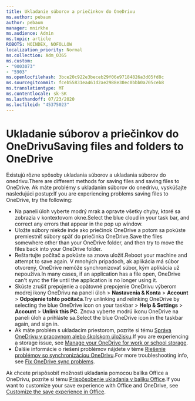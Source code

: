 ```yaml
---
title: Ukladanie súborov a priečinkov do OneDrivu
ms.author: pebaum
author: pebaum
manager: mnirkhe
ms.audience: Admin
ms.topic: article
ROBOTS: NOINDEX, NOFOLLOW
localization_priority: Normal
ms.collection: Adm_O365
ms.custom:
- "9003073"
- "5903"
ms.openlocfilehash: 3bce20c922e3beceb29f06e97184826a3d05fd8c
ms.sourcegitcommit: fceb55831ea461d2ae2988e30ec0bbb0a705ceb8
ms.translationtype: MT
ms.contentlocale: sk-SK
ms.lasthandoff: 07/23/2020
ms.locfileid: "45375023"
---
```

# <a name="saving-files-and-folders-to-onedrive"></a><span data-ttu-id="3579f-102">Ukladanie súborov a priečinkov do OneDrivu</span><span class="sxs-lookup"><span data-stu-id="3579f-102">Saving files and folders to OneDrive</span></span>

<span data-ttu-id="3579f-103">Existujú rôzne spôsoby ukladania súborov a ukladania súborov do onedrivu.</span><span class="sxs-lookup"><span data-stu-id="3579f-103">There are different methods for saving files and saving files to OneDrive.</span></span> <span data-ttu-id="3579f-104">Ak máte problémy s ukladaním súborov do onedrivu, vyskúšajte nasledujúci postup:</span><span class="sxs-lookup"><span data-stu-id="3579f-104">If you are experiencing problems saving files to OneDrive, try the following:</span></span>

- <span data-ttu-id="3579f-105">Na paneli úloh vyberte modrý mrak a opravte všetky chyby, ktoré sa zobrazia v kontextovom okne.</span><span class="sxs-lookup"><span data-stu-id="3579f-105">Select the blue cloud in your task bar, and correct any errors that appear in the pop up window.</span></span>
- <span data-ttu-id="3579f-106">Uložte súbory niekde inde ako priečinok OneDrive a potom sa pokúste premiestniť súbory späť do priečinka OneDrive.</span><span class="sxs-lookup"><span data-stu-id="3579f-106">Save the files somewhere other than your OneDrive folder, and then try to move the files back into your OneDrive folder.</span></span>
- <span data-ttu-id="3579f-107">Reštartujte počítač a pokúste sa znova uložiť.</span><span class="sxs-lookup"><span data-stu-id="3579f-107">Reboot your machine and attempt to save again.</span></span> <span data-ttu-id="3579f-108">V mnohých prípadoch, ak aplikácia má súbor otvorený, OneDrive nemôže synchronizovať súbor, kým aplikácia už nepoužíva.</span><span class="sxs-lookup"><span data-stu-id="3579f-108">In many cases, if an application has a file open, OneDrive can't sync the file until the application is no longer using it.</span></span>    
- <span data-ttu-id="3579f-109">Skúste zrušiť prepojenie a opätovné prepojenie OneDrivu výberom modrej ikony OneDrivu na paneli úloh > **Nastavenia & Konta**  >  **Account**  >  **Odpojenie tohto počítača**.</span><span class="sxs-lookup"><span data-stu-id="3579f-109">Try unlinking and relinking OneDrive by selecting the blue OneDrive icon on your taskbar > **Help & Settings** > **Account** > **Unlink this PC**.</span></span> <span data-ttu-id="3579f-110">Znova vyberte modrú ikonu OneDrive na paneli úloh a prihláste sa.</span><span class="sxs-lookup"><span data-stu-id="3579f-110">Select the blue OneDrive icon in the taskbar again, and sign in.</span></span>
- <span data-ttu-id="3579f-111">Ak máte problém s ukladacím priestorom, pozrite si tému [Správa OneDrivu v pracovnom alebo školskom úložisku](https://support.microsoft.com/office/manage-your-onedrive-for-work-or-school-storage-31519161-059c-4764-b6f8-f5cd29f7fe68).</span><span class="sxs-lookup"><span data-stu-id="3579f-111">If you are experiencing a storage issue, see [Manage your OneDrive for work or school storage](https://support.microsoft.com/office/manage-your-onedrive-for-work-or-school-storage-31519161-059c-4764-b6f8-f5cd29f7fe68).</span></span>
- <span data-ttu-id="3579f-112">Ďalšie informácie o riešení problémov nájdete v téme [Riešenie problémov so synchronizáciou OneDrivu](https://docs.microsoft.com/alchemyinsights/fix-onedrive-sync-issues).</span><span class="sxs-lookup"><span data-stu-id="3579f-112">For more troubleshooting info, see [Fix OneDrive sync problems](https://docs.microsoft.com/alchemyinsights/fix-onedrive-sync-issues).</span></span>  

<span data-ttu-id="3579f-113">Ak chcete prispôsobiť možnosti ukladania pomocou balíka Office a OneDrivu, pozrite si tému [Prispôsobenie ukladania v balíku Office](https://support.microsoft.com/office/customize-the-save-experience-in-office-786200a7-f5f2-4d26-a3ae-b78c60dd5d3b).</span><span class="sxs-lookup"><span data-stu-id="3579f-113">If you want to customize your save experience with Office and OneDrive, see [Customize the save experience in Office](https://support.microsoft.com/office/customize-the-save-experience-in-office-786200a7-f5f2-4d26-a3ae-b78c60dd5d3b).</span></span>
